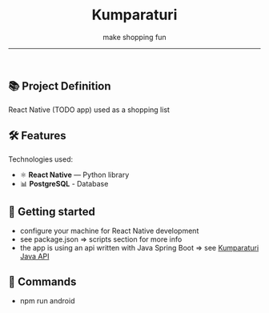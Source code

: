 
<h1 align="center">
<br>
<b>Kumparaturi</b>
</h1>

<p align="center">make shopping fun</p>

<hr />
<br />


## 📚 Project Definition

React Native (TODO app) used as a shopping list


## 🛠️ Features

Technologies used:

- ⚛️ **React Native** — Python library
- 📊 **PostgreSQL** - Database


## 🚀 Getting started

- configure your machine for React Native development
- see package.json => scripts section for more info
- the app is using an api written with Java Spring Boot => see
  [Kumparaturi Java API]( https://github.com/alex-campulungeanu/kumparaturi_java_api)


## 🔋 Commands

- npm run android